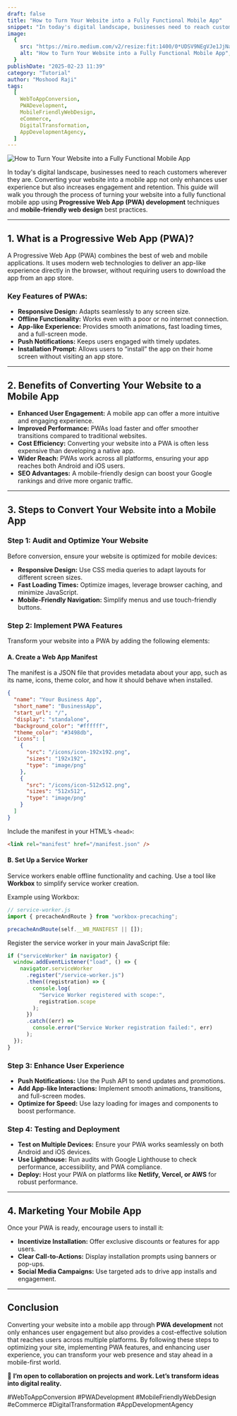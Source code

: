 ```yaml
---
draft: false
title: "How to Turn Your Website into a Fully Functional Mobile App"
snippet: "In today's digital landscape, businesses need to reach customers wherever they are. Converting your website into a mobile app not only enhances user experience but also increases engagement and retention. "
image:
  {
    src: "https://miro.medium.com/v2/resize:fit:1400/0*UDSV9NEgVJe1JjNa.png",
    alt: "How to Turn Your Website into a Fully Functional Mobile App",
  }
publishDate: "2025-02-23 11:39"
category: "Tutorial"
author: "Moshood Raji"
tags:
  [
    WebToAppConversion,
    PWADevelopment,
    MobileFriendlyWebDesign,
    eCommerce,
    DigitalTransformation,
    AppDevelopmentAgency,
  ]
---
```


![How to Turn Your Website into a Fully Functional Mobile App](https://miro.medium.com/v2/resize:fit:1400/0*UDSV9NEgVJe1JjNa.png)

In today's digital landscape, businesses need to reach customers wherever they are. Converting your website into a mobile app not only enhances user experience but also increases engagement and retention. This guide will walk you through the process of turning your website into a fully functional mobile app using **Progressive Web App (PWA) development** techniques and **mobile-friendly web design** best practices.

---

## **1. What is a Progressive Web App (PWA)?**

A Progressive Web App (PWA) combines the best of web and mobile applications. It uses modern web technologies to deliver an app-like experience directly in the browser, without requiring users to download the app from an app store.

### **Key Features of PWAs:**

- **Responsive Design:** Adapts seamlessly to any screen size.
- **Offline Functionality:** Works even with a poor or no internet connection.
- **App-like Experience:** Provides smooth animations, fast loading times, and a full-screen mode.
- **Push Notifications:** Keeps users engaged with timely updates.
- **Installation Prompt:** Allows users to “install” the app on their home screen without visiting an app store.

---

## **2. Benefits of Converting Your Website to a Mobile App**

- **Enhanced User Engagement:** A mobile app can offer a more intuitive and engaging experience.
- **Improved Performance:** PWAs load faster and offer smoother transitions compared to traditional websites.
- **Cost Efficiency:** Converting your website into a PWA is often less expensive than developing a native app.
- **Wider Reach:** PWAs work across all platforms, ensuring your app reaches both Android and iOS users.
- **SEO Advantages:** A mobile-friendly design can boost your Google rankings and drive more organic traffic.

---

## **3. Steps to Convert Your Website into a Mobile App**

### **Step 1: Audit and Optimize Your Website**

Before conversion, ensure your website is optimized for mobile devices:

- **Responsive Design:** Use CSS media queries to adapt layouts for different screen sizes.
- **Fast Loading Times:** Optimize images, leverage browser caching, and minimize JavaScript.
- **Mobile-Friendly Navigation:** Simplify menus and use touch-friendly buttons.

### **Step 2: Implement PWA Features**

Transform your website into a PWA by adding the following elements:

#### **A. Create a Web App Manifest**

The manifest is a JSON file that provides metadata about your app, such as its name, icons, theme color, and how it should behave when installed.

```json
{
  "name": "Your Business App",
  "short_name": "BusinessApp",
  "start_url": "/",
  "display": "standalone",
  "background_color": "#ffffff",
  "theme_color": "#3498db",
  "icons": [
    {
      "src": "/icons/icon-192x192.png",
      "sizes": "192x192",
      "type": "image/png"
    },
    {
      "src": "/icons/icon-512x512.png",
      "sizes": "512x512",
      "type": "image/png"
    }
  ]
}
```

Include the manifest in your HTML’s `<head>`:

```html
<link rel="manifest" href="/manifest.json" />
```

#### **B. Set Up a Service Worker**

Service workers enable offline functionality and caching. Use a tool like **Workbox** to simplify service worker creation.

Example using Workbox:

```javascript
// service-worker.js
import { precacheAndRoute } from "workbox-precaching";

precacheAndRoute(self.__WB_MANIFEST || []);
```

Register the service worker in your main JavaScript file:

```javascript
if ("serviceWorker" in navigator) {
  window.addEventListener("load", () => {
    navigator.serviceWorker
      .register("/service-worker.js")
      .then((registration) => {
        console.log(
          "Service Worker registered with scope:",
          registration.scope
        );
      })
      .catch((err) =>
        console.error("Service Worker registration failed:", err)
      );
  });
}
```

### **Step 3: Enhance User Experience**

- **Push Notifications:** Use the Push API to send updates and promotions.
- **Add App-like Interactions:** Implement smooth animations, transitions, and full-screen modes.
- **Optimize for Speed:** Use lazy loading for images and components to boost performance.

### **Step 4: Testing and Deployment**

- **Test on Multiple Devices:** Ensure your PWA works seamlessly on both Android and iOS devices.
- **Use Lighthouse:** Run audits with Google Lighthouse to check performance, accessibility, and PWA compliance.
- **Deploy:** Host your PWA on platforms like **Netlify, Vercel, or AWS** for robust performance.

---

## **4. Marketing Your Mobile App**

Once your PWA is ready, encourage users to install it:

- **Incentivize Installation:** Offer exclusive discounts or features for app users.
- **Clear Call-to-Actions:** Display installation prompts using banners or pop-ups.
- **Social Media Campaigns:** Use targeted ads to drive app installs and engagement.

---

## **Conclusion**

Converting your website into a mobile app through **PWA development** not only enhances user engagement but also provides a cost-effective solution that reaches users across multiple platforms. By following these steps to optimizing your site, implementing PWA features, and enhancing user experience, you can transform your web presence and stay ahead in a mobile-first world.

🚀 **I’m open to collaboration on projects and work. Let’s transform ideas into digital reality.**

#WebToAppConversion #PWADevelopment #MobileFriendlyWebDesign #eCommerce #DigitalTransformation #AppDevelopmentAgency
